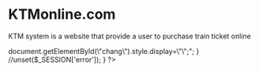 # KTMonline.com
KTM system is a website that provide a user to purchase train ticket online

<?php
session_start();
if(isset($_SESSION['name'])){}
	else{
		header("location:login1.php");
		
	}
$tbl_name="users"; // Table name
$name=$_SESSION['name'];

require('firstimport.php');

mysqli_select_db($conn,"$db_name") or die("cannot select db");

$result=mysqli_query($conn,"SELECT * FROM $tbl_name WHERE f_name='$name'");
$row=mysqli_fetch_array($result);


?>

<!DOCTYPE html>
<html>
<head>
	<title> Profile </title>
	<link rel="shortcut icon" href="images/favicon.png"></link>
	<meta charset="utf-8">
	<meta name="viewport" content="width=device-width, initial-scale=1.0">
    <meta name="description" content="">
    <meta name="author" content="">
	<link rel="stylesheet" href="https://fonts.googleapis.com/css?family=Open+Sans:300,300i,400,600">
 <link rel="stylesheet" href="https://use.fontawesome.com/releases/v5.0.6/css/all.css">
	<link href="//netdna.bootstrapcdn.com/font-awesome/4.0.3/css/font-awesome.css" rel="stylesheet">
	<link href="css/bootstrap.min.css" rel="stylesheet">
	</link>
	<link href="css/Default.css" rel="stylesheet">
	</link>
	<script type="text/javascript" src="js/jquery.js"></script>
	<script>
		$(document).ready(function()
		{
			//alert($(window).width());
			var x=(($(window).width())-1024)/2;
			//alert(x);
			$('.wrap').css("left",x+"px");
		});

	</script>
	<script type="text/javascript" src="js/bootstrap.min.js"></script>
	<script type="text/javascript" src="js/bootstrap.js"></script>
	<script type="text/javascript" src="js/man.js"></script>
	
</head>

<body>
	
	<div class="wrap">
		<!-- Header -->
		<div class="header">
			<div style="float:left;width:150px;">
				<img src="images/trainn.png"/>
			</div>		
			<div>
			<div style="float:right; font-size:20px;margin-top:20px;">
			<?php
			 if(isset($_SESSION['name']))
			 {
			 echo "Welcome,".$_SESSION['name']."&nbsp;&nbsp;&nbsp;<a href=\"logout.php\" class=\"btn btn-info\">Logout</a>";
			 }
			 else
			 {
				$_SESSION['error']=15;
				//echo "fgfggy".$_SESSION['error'];
				header("location:login1.php");
			 } 
			 ?>
			</div>
			<div id="heading">
				<a href="index.php">KTM SDN BHD</a>
			</div>
			</div>
		</div>
		<!-- Navigation bar -->
		<div class="navbar navbar-inverse" >
			<div class="navbar-inner">
				<div class="container" >
				<a class="brand" href="index.php" >HOME</a>
				<a class="brand" href="train.php" >FIND ROUTES</a>
				<a class="brand" href="reservation.php">PURCHASE TICKET</a>
				<a class="brand" href="profile.php">PROFILE</a>
				<a class="brand" href="display.php">PURCHASE HISTORY</a>
				</div>
			</div>
		</div>
		
		<div class="span12 well pass1">
			<table style="width:100%;">
			<tr>
				<td><span style="font-weight:bold;font-size:25px;">Profile</span>
				<a id="editp1" style="float:right;margin-right:5%;"class="btn btn-info"> Edit Profile</a></td>
			<tr/>
			
			<tr>
				<td>
					<div class="span8" style="float:left;width:80%;">
					<table class="table">
					<tr><td >First Name : </td> <td style="text-transform:capitalize;"><?php echo $row['f_name']; ?></td></tr>
					<tr><td >Last Name : </td> <td style="text-transform:capitalize;"><?php echo $row['l_name']; ?></td></tr>
					<tr><td>E-Mail : </td> <td><?php echo $row['email'];?></td></tr>
					<tr><td>Dob : </td> <td><?php echo $row['dob']; ?></td></tr>
					<tr><td> Gender :</td> <td><?php echo $row['gender'];?></td></tr>
					<tr><td>Marital Status : </td> <td><?php echo $row['marital']; ?></td></tr>
					<tr><td>Mobile No : </td> <td><?php echo $row['mobile'];?></td></tr>
					<tr><td>Security Question : </td> <td><?php echo $row['ques']; ?></td></tr>
					<tr><td>Answer : </td> <td><?php echo $row['ans']; ?></td></tr>
					<tr><td></td> <td></td></tr>
					</table>
					</div>
				</td>
			</tr>
			
			<tr>
				<td>
				<span style="width:35%;"><a id="cpass">Change Password</a></span>
				<span class="label label-success" id="chang" style="float:right;display:none;">Password Successfully Changed &nbsp;&nbsp;&nbsp;<span>  <!-- display:none; color:#0000ff;-->
				</td>
			</tr>
		</table>
		</div>

		<div class="span12 pass2 " style="display:none;">
		<div class="span4 well">	
		<h2>Change Password</h2>	
		<br/>
		<br/>
				<form action="changepass.php" method="get" onsubmit="return fgth()">
				<label>New Password</label><input id="p1" name ="new1" type="password" class="input-large" onkeyup="return check123()"><span id="ps" ></span></td><br><br>
				<label>Repeat Password</label><input id="p2" name="pass" class="input-large" type="password" onkeyup="checkk()">
				<br /><span id="match" style="color:#ff0000;visibility:hidden;">&nbsp;&nbsp;Password Don't Match</span><br><br> 
				<input id="sub" type="submit" disabled="disabled" class="btn btn-info" value="Change Password">
				</form>
		</div>
		</div>
		
		
		
		<div class="span12 pass3 " style="display:none;">
		<div class="span8 well">
			<table style="width:100%;">
			<tr>
				<td><span style="font-weight:bold;font-size:25px;">Profile</span>

			<tr/>
			
			<tr>
				<td>
					<form action="editprofile.php" method="post" enctype="multipart/form-data">
					<div class="span6" style="float:left;width:80%;">
					<table class="table">
					
					<tr><td >First Name  </td> <td style="text-transform:capitalize; onblur="return name1()"><?php echo $name;?></td></tr>
					<tr><td> Last name </td> <td><input name="ln" type="text" value="<?php echo $row['l_name'];?>"></td></tr>
					<tr><td>E-Mail  </td> <td><input name="mail1" type="mail" value="<?php echo $row['email'];?>"></td></tr>
					<tr><td>Dob  </td> <td><input name="dob1" type="text" value="<?php echo $row['dob'];?>"></td></tr>
					<tr><td>Gender  </td>  <td><input name="gnd1" type="text" value="<?php echo $row['gender'];?>"></td></tr>
					<tr><td>Marital Status </td>  <td><input name="mrt1" type="text" value="<?php echo $row['marital'];?>"></td></tr>
					<tr><td>Mobile No.  </td>  <td><input name="mon1" type="text" value="<?php echo $row['mobile'];?>"></td></tr>
					<tr><td>Security Question  </td>  <td><input name="que1" type="text" value="<?php echo $row['ques'];?>"></td></tr>
					<tr><td>Answer  </td>  <td><input name="ans1" type="text" value="<?php echo $row['ans'];?>"></td></tr>
					<tr><td></td> <td><input type="submit" value="Save Profile" class="btn btn-info"></td></tr>
				
					</table>
					</div>
					</form>
				</td>
			</tr>
			</table>
		</div>
		</div>
	
<footer >
		<div  class="span12 well">
			
			<div style="float:left;margin-left: 50px">
				<p class="text-right text-info"><h5>CONTACT US</h5>
				<p>Legal and Secretarial Services Unit,
				<br>2nd Floor, KTMB Corporate Headquarters,
				<br>Jalan Sultan Hishamuddin,
				<br>50621 Wilayah Persekutuan,
				<br>Kuala Lumpur.</p>
				<p><i class="fas fa-phone"></i> Call Center +603 - 2267 1200</p>
				<p><i class="fas fa-envelope"></i> Email: callcenter@ktmb.com.my</a></p>
			</div>
			
			<div style="float:left;margin-left: 120px">
				<p class="text-right text-info"><h5>QUICK LINK</h5>
				 <a href="http://localhost:84/trains/train.php">Find Route ></a><br><br>
				 <a href="http://localhost:84/trains/reservation.php">Purchase Ticket ></a><br><br>
				 <a href="http://localhost:84/trains/profile.php">Profile ></a><br><br>
				 <a href="http://localhost:84/trains/display.php">Purchase History ></a> 
			</div>
			
			<div style="float:right;margin-right: 50px ">
				<p class="text-right text-info"><h5>FOLLOW US</h5><br>
				<ul>
				<li><a href="http://facebook.com/"><i class="fa fa-facebook"></i></a></li>
				<li><a href="http://linkedin.com/"><i class="fa fa-linkedin"></i></a></li>
				<li><a href="http://twitter.com/"><i class="fa fa-twitter"></i></a></li>
				<li><a href="http://plus.google.com/"><i class="fa fa-google-plus"></i> </a></li>
				</ul>
			</div>

		</div>
		
		<p class="text-center text-info" style="text-align: center">&copy; 2019 Copyright Project Internet Programming.
		<br>Desinged By : Rabiatul, Syazwina, Aliff</p>
</footer>

  
<?php mysqli_close($conn); ?>
 
 
 
 <script type="text/javascript">
$(document).ready(function(){
  $("#cpass").click(function(){
    $(".pass1").fadeOut(1000,"linear",function(){$(".pass2").fadeIn(1000);});
	
  });
});

$(document).ready(function(){
  $("#editp1").click(function(){
    $(".pass1").fadeOut(1000,"linear",function(){$(".pass3").fadeIn(1000);});
	
  });
});

$(document).ready(function(){
  $("#editp2").click(function(){
    $(".pass3").fadeOut(1000,"linear",function(){$(".pass1").fadeIn(1000);});
  });
});


function checkk(){

var p1=document.getElementById("p1").value;
var p2=document.getElementById("p2").value;
//alert(" p1 : "+p1+"  p2 : "+p2);

	if(p1 == p2)
	{document.getElementById("match").style.visibility="hidden";
		document.getElementById("sub").disabled=false;
	}else
	{
		document.getElementById("match").style.visibility="";
		document.getElementById("sub").disabled=true;
	}
}

function check123()
	{
		var c=document.getElementById("p1").value;
		//alert(c.length);
		if(c.length < 8 )
		{
			document.getElementById("ps").innerHTML="<br/><font color=red>password must be atleast 8 - 32 char long</font>";
			return false;
		}
		else
		{
			document.getElementById("ps").innerHTML="";
			return true;
		}
	}
</script>
<?php

if(isset($_SESSION['error']))
{
if($_SESSION['error']==6)
{echo "<script>document.getElementById(\"chang\").style.display=\"\";</script>";
 }
//unset($_SESSION['error']);
}
?>

</body>
  
  
</html>
